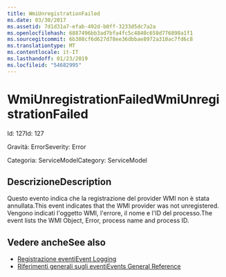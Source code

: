 ```yaml
---
title: WmiUnregistrationFailed
ms.date: 03/30/2017
ms.assetid: 7d1d31a7-efab-492d-b0ff-3233d5dc7a2a
ms.openlocfilehash: 6887496bb3ad7bfa4fc5c4840c658d776898a1f1
ms.sourcegitcommit: 6b308cf6d627d78ee36dbbae8972a310ac7fd6c8
ms.translationtype: MT
ms.contentlocale: it-IT
ms.lasthandoff: 01/23/2019
ms.locfileid: "54682995"
---
```

# <a name="wmiunregistrationfailed"></a><span data-ttu-id="c2409-102">WmiUnregistrationFailed</span><span class="sxs-lookup"><span data-stu-id="c2409-102">WmiUnregistrationFailed</span></span>
<span data-ttu-id="c2409-103">Id: 127</span><span class="sxs-lookup"><span data-stu-id="c2409-103">Id: 127</span></span>  
  
 <span data-ttu-id="c2409-104">Gravità: Error</span><span class="sxs-lookup"><span data-stu-id="c2409-104">Severity: Error</span></span>  
  
 <span data-ttu-id="c2409-105">Categoria: ServiceModel</span><span class="sxs-lookup"><span data-stu-id="c2409-105">Category: ServiceModel</span></span>  
  
## <a name="description"></a><span data-ttu-id="c2409-106">Descrizione</span><span class="sxs-lookup"><span data-stu-id="c2409-106">Description</span></span>  
 <span data-ttu-id="c2409-107">Questo evento indica che la registrazione del provider WMI non è stata annullata.</span><span class="sxs-lookup"><span data-stu-id="c2409-107">This event indicates that the WMI provider was not unregistered.</span></span> <span data-ttu-id="c2409-108">Vengono indicati l'oggetto WMI, l'errore, il nome e l'ID del processo.</span><span class="sxs-lookup"><span data-stu-id="c2409-108">The event lists the WMI Object, Error, process name and process ID.</span></span>  
  
## <a name="see-also"></a><span data-ttu-id="c2409-109">Vedere anche</span><span class="sxs-lookup"><span data-stu-id="c2409-109">See also</span></span>
- [<span data-ttu-id="c2409-110">Registrazione eventi</span><span class="sxs-lookup"><span data-stu-id="c2409-110">Event Logging</span></span>](../../../../../docs/framework/wcf/diagnostics/event-logging/index.md)
- [<span data-ttu-id="c2409-111">Riferimenti generali sugli eventi</span><span class="sxs-lookup"><span data-stu-id="c2409-111">Events General Reference</span></span>](../../../../../docs/framework/wcf/diagnostics/event-logging/events-general-reference.md)
